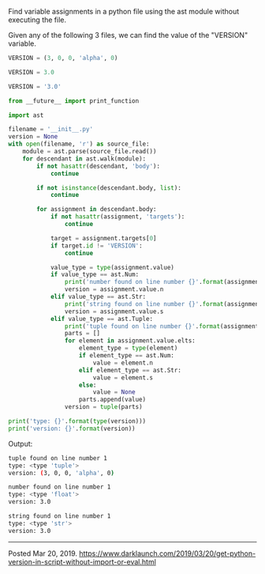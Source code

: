 Find variable assignments in a python file using the ast module without executing the file.

Given any of the following 3 files, we can find the value of the "VERSION" variable.

```python
VERSION = (3, 0, 0, 'alpha', 0)
```

```python
VERSION = 3.0
```

```python
VERSION = '3.0'
```

```python
from __future__ import print_function

import ast

filename = '__init__.py'
version = None
with open(filename, 'r') as source_file:
    module = ast.parse(source_file.read())
    for descendant in ast.walk(module):
        if not hasattr(descendant, 'body'):
            continue

        if not isinstance(descendant.body, list):
            continue

        for assignment in descendant.body:
            if not hasattr(assignment, 'targets'):
                continue

            target = assignment.targets[0]
            if target.id != 'VERSION':
                continue

            value_type = type(assignment.value)
            if value_type == ast.Num:
                print('number found on line number {}'.format(assignment.lineno))
                version = assignment.value.n
            elif value_type == ast.Str:
                print('string found on line number {}'.format(assignment.lineno))
                version = assignment.value.s
            elif value_type == ast.Tuple:
                print('tuple found on line number {}'.format(assignment.lineno))
                parts = []
                for element in assignment.value.elts:
                    element_type = type(element)
                    if element_type == ast.Num:
                        value = element.n
                    elif element_type == ast.Str:
                        value = element.s
                    else:
                        value = None
                    parts.append(value)
                version = tuple(parts)

print('type: {}'.format(type(version)))
print('version: {}'.format(version))
```

Output:

```bash
tuple found on line number 1
type: <type 'tuple'>
version: (3, 0, 0, 'alpha', 0)
```

```bash
number found on line number 1
type: <type 'float'>
version: 3.0
```

```bash
string found on line number 1
type: <type 'str'>
version: 3.0
```

---


Posted Mar 20, 2019.
https://www.darklaunch.com/2019/03/20/get-python-version-in-script-without-import-or-eval.html